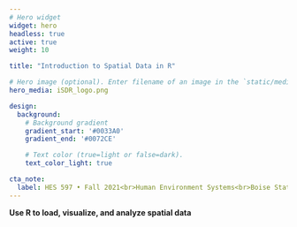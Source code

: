 ```yaml
---
# Hero widget
widget: hero
headless: true
active: true
weight: 10

title: "Introduction to Spatial Data in R"

# Hero image (optional). Enter filename of an image in the `static/media/` folder.
hero_media: iSDR_logo.png

design:
  background:
    # Background gradient
    gradient_start: '#0033A0'
    gradient_end: '#0072CE'

    # Text color (true=light or false=dark).
    text_color_light: true

cta_note:
  label: HES 597 • Fall 2021<br>Human Environment Systems<br>Boise State University
---
```


**Use R to load, visualize, and analyze spatial data**
